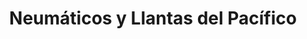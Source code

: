 ---
title: "Neumáticos y Llantas del Pacífico"
url: /la-reina/neumaticos-y-llantas-del-pacifico/
shop: Reifen
---